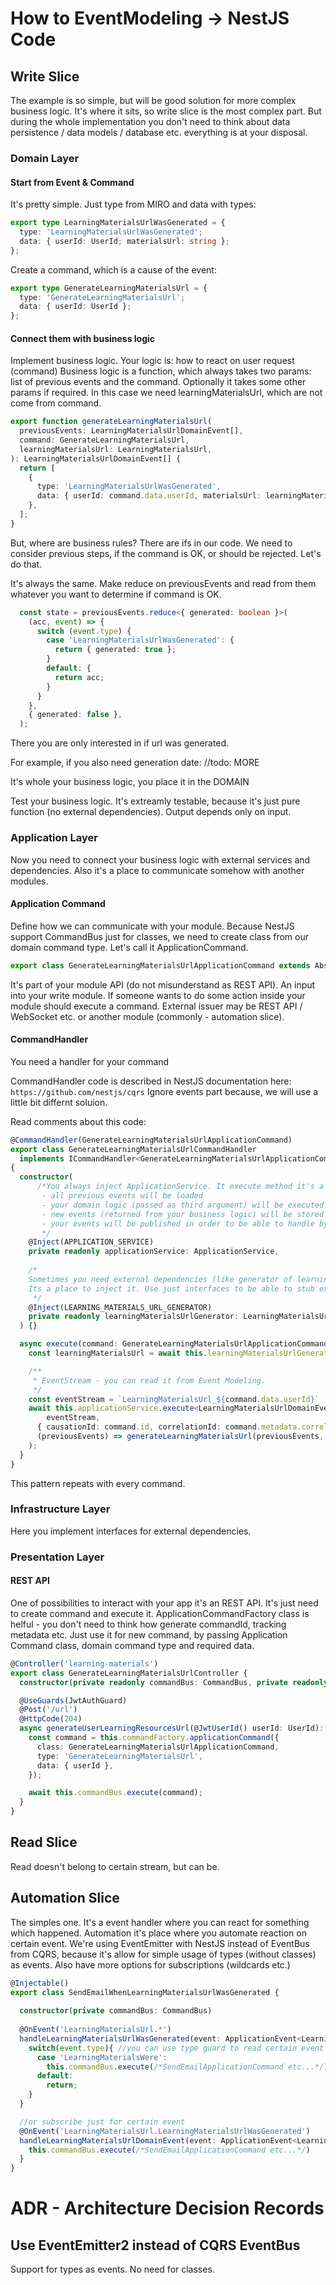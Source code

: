 # How to EventModeling -> NestJS Code

## Write Slice

The example is so simple, but will be good solution for more complex business logic.
It's where it sits, so write slice is the most complex part.
But during the whole implementation you don't need to think about data persistence / data models / database etc.
everything is at your disposal.

### Domain Layer

#### Start from Event & Command
It's pretty simple. Just type from MIRO and data with types: 
```ts
export type LearningMaterialsUrlWasGenerated = {
  type: 'LearningMaterialsUrlWasGenerated';
  data: { userId: UserId; materialsUrl: string };
};
```
Create a command, which is a cause of the event:
```ts
export type GenerateLearningMaterialsUrl = {
  type: 'GenerateLearningMaterialsUrl';
  data: { userId: UserId };
};
```

#### Connect them with business logic

Implement business logic. Your logic is: how to react on user request (command)
Business logic is a function, which always takes two params: 
list of previous events and the command.
Optionally it takes some other params if required. 
In this case we need learningMaterialsUrl, which are not come from command.
```ts
export function generateLearningMaterialsUrl(
  previousEvents: LearningMaterialsUrlDomainEvent[],
  command: GenerateLearningMaterialsUrl,
  learningMaterialsUrl: LearningMaterialsUrl,
): LearningMaterialsUrlDomainEvent[] {
  return [
    {
      type: 'LearningMaterialsUrlWasGenerated',
      data: { userId: command.data.userId, materialsUrl: learningMaterialsUrl },
    },
  ];
}
```

But, where are business rules? There are ifs in our code. 
We need to consider previous steps, if the command is OK, or should be rejected. 
Let's do that. 

It's always the same. Make reduce on previousEvents and read from them whatever you want to determine if command is OK.
```ts
  const state = previousEvents.reduce<{ generated: boolean }>(
    (acc, event) => {
      switch (event.type) {
        case 'LearningMaterialsUrlWasGenerated': {
          return { generated: true };
        }
        default: {
          return acc;
        }
      }
    },
    { generated: false },
  );
```
There you are only interested in if url was generated. 

For example, if you also need generation date:
//todo: MORE

It's whole your business logic, you place it in the DOMAIN 

Test your business logic. It's extreamly testable, because it's just pure function (no external dependencies).
Output depends only on input.

### Application Layer
Now you need to connect your business logic with external services and dependencies. 
Also it's a place to communicate somehow with another modules. 

#### Application Command
Define how we can communicate with your module.
Because NestJS support CommandBus just for classes, we need to create class from our domain command type.
Let's call it ApplicationCommand.
```ts
export class GenerateLearningMaterialsUrlApplicationCommand extends AbstractApplicationCommand<GenerateLearningMaterialsUrl> {}
```
It's part of your module API (do not misunderstand as REST API). An input into your write module.
If someone wants to do some action inside your module should execute a command. 
External issuer may be REST API / WebSocket etc. or another module (commonly - automation slice).

#### CommandHandler
You need a handler for your command

CommandHandler code is described in NestJS documentation here: `https://github.com/nestjs/cqrs`
Ignore events part because, we will use a little bit differnt soluion.

Read comments about this code: 
```ts
@CommandHandler(GenerateLearningMaterialsUrlApplicationCommand)
export class GenerateLearningMaterialsUrlCommandHandler
  implements ICommandHandler<GenerateLearningMaterialsUrlApplicationCommand>
{
  constructor(
      /*You always inject ApplicationService. It execute method it's a place where: 
       - all previous events will be loaded
       - your domain logic (passed as third argument) will be executed with loaded events
       - new events (returned from your business logic) will be stored
       - your events will be published in order to be able to handle by event handlers 
       */
    @Inject(APPLICATION_SERVICE)
    private readonly applicationService: ApplicationService,
    
    /*
    Sometimes you need external dependencies (like generator of learning materials url - by web browser)
    Its a place to inject it. Use just interfaces to be able to stub external service.
     */
    @Inject(LEARNING_MATERIALS_URL_GENERATOR)
    private readonly learningMaterialsUrlGenerator: LearningMaterialsUrlGenerator,
  ) {}

  async execute(command: GenerateLearningMaterialsUrlApplicationCommand): Promise<void> {
    const learningMaterialsUrl = await this.learningMaterialsUrlGenerator.generateUrlFor(command.data.userId);

    /**
     * EventStream - you can read it from Event Modeling. 
     */
    const eventStream = `LearningMaterialsUrl_${command.data.userId}`
    await this.applicationService.execute<LearningMaterialsUrlDomainEvent>(
        eventStream,
      { causationId: command.id, correlationId: command.metadata.correlationId }, //metadata - for tracking and monitoring
      (previousEvents) => generateLearningMaterialsUrl(previousEvents, command, learningMaterialsUrl), //load events and pass them to business logic
    );
  }
}
```

This pattern repeats with every command.

### Infrastructure Layer 
Here you implement interfaces for external dependencies.

### Presentation Layer
#### REST API
One of possibilities to interact with your app it's an REST API.
It's just need to create command and execute it.
ApplicationCommandFactory class is helful - you don't need to think how generate commandId, tracking metadata etc. 
Just use it for new command, by passing Application Command class, domain command type and required data.
```ts
@Controller('learning-materials')
export class GenerateLearningMaterialsUrlController {
  constructor(private readonly commandBus: CommandBus, private readonly commandFactory: ApplicationCommandFactory) {}

  @UseGuards(JwtAuthGuard)
  @Post('/url')
  @HttpCode(204)
  async generateUserLearningResourcesUrl(@JwtUserId() userId: UserId): Promise<void> {
    const command = this.commandFactory.applicationCommand({
      class: GenerateLearningMaterialsUrlApplicationCommand,
      type: 'GenerateLearningMaterialsUrl',
      data: { userId },
    });

    await this.commandBus.execute(command);
  }
}
```



## Read Slice
Read doesn't belong to certain stream, but can be. 



## Automation Slice
The simples one. It's a event handler where you can react for something which happened.
Automation it's place where you automate reaction on certain event.
We're using EventEmitter with NestJS instead of EventBus from CQRS, because it's allow for simple usage of 
types (without classes) as events. Also have more options for subscriptions (wildcards etc.)

```ts
@Injectable()
export class SendEmailWhenLearningMaterialsUrlWasGenerated {
  
  constructor(private commandBus: CommandBus)
  
  @OnEvent('LearningMaterialsUrl.*')
  handleLearningMaterialsUrlWasGenerated(event: ApplicationEvent<LearningMaterialsUrlDomainEvent>) {
    switch(event.type){ //you can use type guard to read certain event data
      case 'LearningMaterialsWere':
        this.commandBus.execute(/*SendEmailApplicationCommand etc...*/)
      default: 
        return;
    }
  }

  //or subscribe just for certain event
  @OnEvent('LearningMaterialsUrl.LearningMaterialsUrlWasGenerated')
  handleLearningMaterialsUrlDomainEvent(event: ApplicationEvent<LearningMaterilsUrlWasGenerated>) {
    this.commandBus.execute(/*SendEmailApplicationCommand etc...*/)
  }
}
```


# ADR - Architecture Decision Records

## Use EventEmitter2 instead of CQRS EventBus
Support for types as events.
No need for classes.
